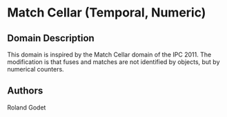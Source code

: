 # Match Cellar (Temporal, Numeric)

## Domain Description

This domain is inspired by the Match Cellar domain of the IPC 2011.
The modification is that fuses and matches are not identified by objects, but by numerical counters.

## Authors

Roland Godet
